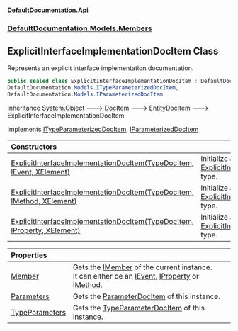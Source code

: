 #### [DefaultDocumentation.Api](index.md 'index')
### [DefaultDocumentation.Models.Members](index.md#DefaultDocumentation.Models.Members 'DefaultDocumentation.Models.Members')

## ExplicitInterfaceImplementationDocItem Class

Represents an explicit interface implementation documentation.

```csharp
public sealed class ExplicitInterfaceImplementationDocItem : DefaultDocumentation.Models.EntityDocItem,
DefaultDocumentation.Models.ITypeParameterizedDocItem,
DefaultDocumentation.Models.IParameterizedDocItem
```

Inheritance [System.Object](https://docs.microsoft.com/en-us/dotnet/api/System.Object 'System.Object') &#129106; [DocItem](DocItem.md 'DefaultDocumentation.Models.DocItem') &#129106; [EntityDocItem](EntityDocItem.md 'DefaultDocumentation.Models.EntityDocItem') &#129106; ExplicitInterfaceImplementationDocItem

Implements [ITypeParameterizedDocItem](ITypeParameterizedDocItem.md 'DefaultDocumentation.Models.ITypeParameterizedDocItem'), [IParameterizedDocItem](IParameterizedDocItem.md 'DefaultDocumentation.Models.IParameterizedDocItem')

| Constructors | |
| :--- | :--- |
| [ExplicitInterfaceImplementationDocItem(TypeDocItem, IEvent, XElement)](ExplicitInterfaceImplementationDocItem.ExplicitInterfaceImplementationDocItem(TypeDocItem,IEvent,XElement).md 'DefaultDocumentation.Models.Members.ExplicitInterfaceImplementationDocItem.ExplicitInterfaceImplementationDocItem(DefaultDocumentation.Models.Types.TypeDocItem, IEvent, System.Xml.Linq.XElement)') | Initialize a new instance of the [ExplicitInterfaceImplementationDocItem](ExplicitInterfaceImplementationDocItem.md 'DefaultDocumentation.Models.Members.ExplicitInterfaceImplementationDocItem') type. |
| [ExplicitInterfaceImplementationDocItem(TypeDocItem, IMethod, XElement)](ExplicitInterfaceImplementationDocItem.ExplicitInterfaceImplementationDocItem(TypeDocItem,IMethod,XElement).md 'DefaultDocumentation.Models.Members.ExplicitInterfaceImplementationDocItem.ExplicitInterfaceImplementationDocItem(DefaultDocumentation.Models.Types.TypeDocItem, IMethod, System.Xml.Linq.XElement)') | Initialize a new instance of the [ExplicitInterfaceImplementationDocItem](ExplicitInterfaceImplementationDocItem.md 'DefaultDocumentation.Models.Members.ExplicitInterfaceImplementationDocItem') type. |
| [ExplicitInterfaceImplementationDocItem(TypeDocItem, IProperty, XElement)](ExplicitInterfaceImplementationDocItem.ExplicitInterfaceImplementationDocItem(TypeDocItem,IProperty,XElement).md 'DefaultDocumentation.Models.Members.ExplicitInterfaceImplementationDocItem.ExplicitInterfaceImplementationDocItem(DefaultDocumentation.Models.Types.TypeDocItem, IProperty, System.Xml.Linq.XElement)') | Initialize a new instance of the [ExplicitInterfaceImplementationDocItem](ExplicitInterfaceImplementationDocItem.md 'DefaultDocumentation.Models.Members.ExplicitInterfaceImplementationDocItem') type. |

| Properties | |
| :--- | :--- |
| [Member](ExplicitInterfaceImplementationDocItem.Member.md 'DefaultDocumentation.Models.Members.ExplicitInterfaceImplementationDocItem.Member') | Gets the [IMember](https://github.com/icsharpcode/ILSpy 'ICSharpCode.Decompiler.TypeSystem.IMember') of the current instance.<br/>It can either be an [IEvent](https://github.com/icsharpcode/ILSpy 'ICSharpCode.Decompiler.TypeSystem.IEvent'), [IProperty](https://github.com/icsharpcode/ILSpy 'ICSharpCode.Decompiler.TypeSystem.IProperty') or [IMethod](https://github.com/icsharpcode/ILSpy 'ICSharpCode.Decompiler.TypeSystem.IMethod'). |
| [Parameters](ExplicitInterfaceImplementationDocItem.Parameters.md 'DefaultDocumentation.Models.Members.ExplicitInterfaceImplementationDocItem.Parameters') | Gets the [ParameterDocItem](ParameterDocItem.md 'DefaultDocumentation.Models.Parameters.ParameterDocItem') of this instance. |
| [TypeParameters](ExplicitInterfaceImplementationDocItem.TypeParameters.md 'DefaultDocumentation.Models.Members.ExplicitInterfaceImplementationDocItem.TypeParameters') | Gets the [TypeParameterDocItem](TypeParameterDocItem.md 'DefaultDocumentation.Models.Parameters.TypeParameterDocItem') of this instance. |
